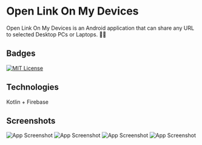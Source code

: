 
# Open Link On My Devices

Open Link On My Devices is an Android application that can share any URL to selected Desktop PCs or Laptops. 🔗📱


## Badges

[![MIT License](https://img.shields.io/badge/License-MIT-green.svg)](https://choosealicense.com/licenses/mit/)


## Technologies

Kotlin +
Firebase
## Screenshots

![App Screenshot](https://play-lh.googleusercontent.com/WCtfVhwa7rMhTocRIPqlWqB8VY27fOUqJrvkCf7udbXVXlw3O2_zSlbKw1kSHoIrMg=w526-h296-rw)
![App Screenshot](https://play-lh.googleusercontent.com/aG1UvRMAqG-iy_ld8ti5ghLIdh7iEaCvALy63u69grMknMPwLvRr5iccpY26Py3MIQ=w526-h296-rw)
![App Screenshot](https://play-lh.googleusercontent.com/JlhWRGu2dBVthvgQQt9lvSDUUk7Nozgj4VSQ8DNWNy1GzWyiW75TZNAoRhz3P4Ez96k=w526-h296-rw)
![App Screenshot](https://play-lh.googleusercontent.com/x39SM9ka4fkNvOp2JO92qLB6PT-i6Wjbw-GectLNnqwM3ZZAsZ-FKgDUl_88vrEbtVk=w526-h296-rw)
